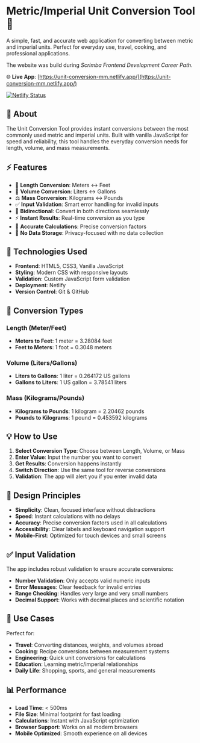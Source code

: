 # Metric/Imperial Unit Conversion Tool 📏

A simple, fast, and accurate web application for converting between metric and imperial units. Perfect for everyday use, travel, cooking, and professional applications.

The website was build during *Scrimba Frontend Development Career Path*.

🌐 **Live App**: [https://unit-conversion-mm.netlify.app/](https://unit-conversion-mm.netlify.app/)

[![Netlify Status](https://api.netlify.com/api/v1/badges/77f110df-070f-438b-b72d-5a6ade32c024/deploy-status)](https://app.netlify.com/projects/unit-conversion-mm/deploys)

## 🔧 About

The Unit Conversion Tool provides instant conversions between the most commonly used metric and imperial units. Built with vanilla JavaScript for speed and reliability, this tool handles the everyday conversion needs for length, volume, and mass measurements.

## ⚡ Features

- 📏 **Length Conversion**: Meters ↔ Feet
- 🥤 **Volume Conversion**: Liters ↔ Gallons  
- ⚖️ **Mass Conversion**: Kilograms ↔ Pounds
- ✅ **Input Validation**: Smart error handling for invalid inputs
- 🔄 **Bidirectional**: Convert in both directions seamlessly
- ⚡ **Instant Results**: Real-time conversion as you type
- 🎯 **Accurate Calculations**: Precise conversion factors
- 💾 **No Data Storage**: Privacy-focused with no data collection

## 🚀 Technologies Used

- **Frontend**: HTML5, CSS3, Vanilla JavaScript
- **Styling**: Modern CSS with responsive layouts
- **Validation**: Custom JavaScript form validation
- **Deployment**: Netlify
- **Version Control**: Git & GitHub

## 🎯 Conversion Types

### Length (Meter/Feet)
- **Meters to Feet**: 1 meter = 3.28084 feet
- **Feet to Meters**: 1 foot = 0.3048 meters

### Volume (Liters/Gallons)
- **Liters to Gallons**: 1 liter = 0.264172 US gallons
- **Gallons to Liters**: 1 US gallon = 3.78541 liters

### Mass (Kilograms/Pounds)
- **Kilograms to Pounds**: 1 kilogram = 2.20462 pounds
- **Pounds to Kilograms**: 1 pound = 0.453592 kilograms

## 💡 How to Use

1. **Select Conversion Type**: Choose between Length, Volume, or Mass
2. **Enter Value**: Input the number you want to convert
3. **Get Results**: Conversion happens instantly
4. **Switch Direction**: Use the same tool for reverse conversions
5. **Validation**: The app will alert you if you enter invalid data

## 🎨 Design Principles

- **Simplicity**: Clean, focused interface without distractions
- **Speed**: Instant calculations with no delays
- **Accuracy**: Precise conversion factors used in all calculations
- **Accessibility**: Clear labels and keyboard navigation support
- **Mobile-First**: Optimized for touch devices and small screens

## ✅ Input Validation

The app includes robust validation to ensure accurate conversions:
- **Number Validation**: Only accepts valid numeric inputs
- **Error Messages**: Clear feedback for invalid entries
- **Range Checking**: Handles very large and very small numbers
- **Decimal Support**: Works with decimal places and scientific notation

## 🎯 Use Cases

Perfect for:
- **Travel**: Converting distances, weights, and volumes abroad
- **Cooking**: Recipe conversions between measurement systems
- **Engineering**: Quick unit conversions for calculations
- **Education**: Learning metric/imperial relationships
- **Daily Life**: Shopping, sports, and general measurements

## 📊 Performance

- **Load Time**: < 500ms
- **File Size**: Minimal footprint for fast loading
- **Calculations**: Instant with JavaScript optimization
- **Browser Support**: Works on all modern browsers
- **Mobile Optimized**: Smooth experience on all devices
